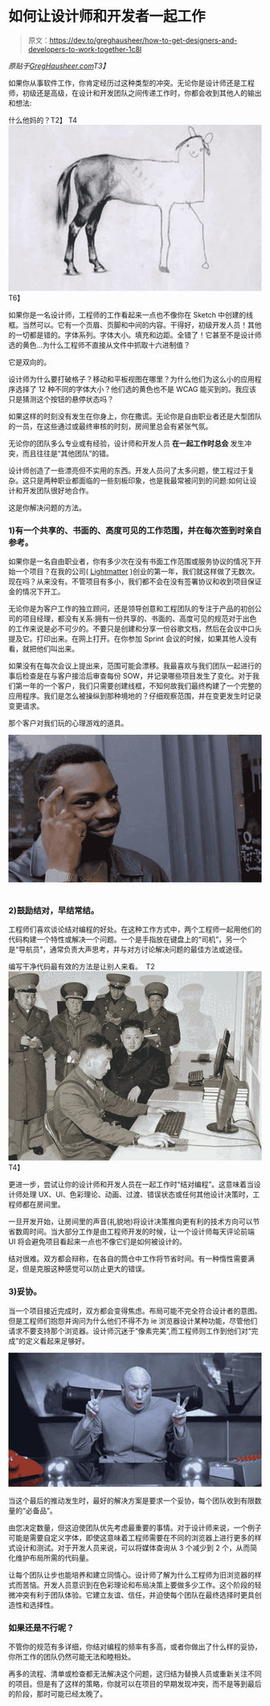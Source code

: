 # 如何让设计师和开发者一起工作

> 原文：<https://dev.to/greghausheer/how-to-get-designers-and-developers-to-work-together-1c8l>

*原贴于[GregHausheer.com](https://www.greghausheer.com/articles/how-to-get-designers-and-developers-to-work-together)T3】*

如果你从事软件工作，你肯定经历过这种类型的冲突。无论你是设计师还是工程师，初级还是高级，在设计和开发团队之间传递工作时，你都会收到其他人的输出和想法:

什么他妈的？T2】‍
T4![A Strong Start](img/e707c2647c85d9992961f40543ff92d3.png)T6】

如果你是一名设计师，工程师的工作看起来一点也不像你在 Sketch 中创建的线框。当然可以。它有一个页眉、页脚和中间的内容。干得好，初级开发人员！其他的一切都是错的。字体系列。字体大小。填充和边距。全错了！它甚至不是设计师选的黄色...为什么工程师不直接从文件中抓取十六进制值？

它是双向的。

设计师为什么要打破格子？移动和平板视图在哪里？为什么他们为这么小的应用程序选择了 12 种不同的字体大小？他们选的黄色也不是 WCAG 能买到的。我应该只是猜测这个按钮的悬停状态吗？

如果这样的时刻没有发生在你身上，你在撒谎。无论你是自由职业者还是大型团队的一员，在这些通过或最终审核的时刻，房间里总会有紧张气氛。

无论你的团队多么专业或有经验，设计师和开发人员 **在一起工作时总会** 发生冲突，而且往往是“其他团队”的错。

设计师创造了一些漂亮但不实用的东西。开发人员问了太多问题，使工程过于复杂。这只是两种职业都面临的一些刻板印象，也是我最常被问到的问题:如何让设计和开发团队很好地合作。

这是你解决问题的方法。

### **1)有一个共享的、书面的、高度可见的工作范围，并在每次签到时亲自参考。**

如果你是一名自由职业者，你有多少次在没有书面工作范围或服务协议的情况下开始一个项目？在我的公司( [Lightmatter](https://www.lightmatter.com) )创业的第一年，我们就这样做了无数次。现在吗？从来没有。不管项目有多小，我们都不会在没有签署协议和收到项目保证金的情况下开工。

无论你是为客户工作的独立顾问，还是领导创意和工程团队的专注于产品的初创公司的项目经理，都没有关系:拥有一份共享的、书面的、高度可见的规范对于出色的工作来说是必不可少的。不要只是创建和分享一份谷歌文档，然后在会议中口头提及它。打印出来。在网上打开。在你参加 Sprint 会议的时候，如果其他人没有看，就把他们叫出来。

如果没有在每次会议上提出来，范围可能会漂移。我最喜欢与我们团队一起进行的事后检查是在与客户接洽后审查每份 SOW，并记录哪些项目发生了变化。对于我们第一年的一个客户，我们只需要创建线框，不知何故我们最终构建了一个完整的应用程序。我们是怎么被操纵到那种境地的？仔细观察范围，并在变更发生时记录变更请求。

那个客户对我们玩的心理游戏的道具。

[![Mind Games](img/3680f78806fa9ed782f81908e0abbb13.png)](https://res.cloudinary.com/practicaldev/image/fetch/s--ukV4sAgZ--/c_limit%2Cf_auto%2Cfl_progressive%2Cq_auto%2Cw_880/https://uploads-ssl.webflow.com/5d50af223691c94230e44d96/5d5f2d799dc2911a1510bff3_jiy9EpJCdarUUEuj-SQHNoC9gbz8mmhDAsDD60kmGPMzflp_y8CqcG6FBIrn1HUTArSEc19ZWMBLTDQqcQQYtG6QJoNNj1l2s82dFV9d4iKRnT4Kke1L5LdGz0LHlFSCF09Gfz56.png)
‍

### **2)鼓励结对，早结常结。**

工程师们喜欢谈论结对编程的好处。在这种工作方式中，两个工程师一起用他们的代码构建一个特性或解决一个问题。一个是手指放在键盘上的“司机”，另一个是“导航员”，通常负责大声思考，并与对方讨论解决问题的最佳方法或途径。

编写干净代码最有效的方法是让别人来看。
‍
T2![Extreme Pair Programming](img/28fec38cd6407cb97d72e1575e77354f.png)T4】

更进一步，尝试让你的设计师和开发人员在一起工作时“结对编程”。这意味着当设计师处理 UX、UI、色彩理论、动画、过渡、错误状态或任何其他设计决策时，工程师都在房间里。

一旦开发开始，让房间里的声音(礼貌地)将设计决策推向更有利的技术方向可以节省数周时间。当大部分工作是由工程师开发的时候，让一个设计师每天评论前端 UI 将会避免项目看起来一点也不像它们是如何被设计的。

结对很难。双方都会辩称，在各自的筒仓中工作将节省时间。有一种惰性需要满足，但是克服这种感觉可以防止更大的错误。
‍

### **3)妥协。**

当一个项目接近完成时，双方都会变得焦虑。布局可能不完全符合设计者的意图。但是工程师们抱怨并询问为什么他们不得不为 ie 浏览器设计某种功能，尽管他们请求不要支持那个浏览器。设计师沉迷于“像素完美”,而工程师则工作到他们对“完成”的定义看起来足够好。

[![Quotes](img/f543a401dcba80658bcadf083a45f74e.png)](https://res.cloudinary.com/practicaldev/image/fetch/s--hyXdEvQq--/c_limit%2Cf_auto%2Cfl_progressive%2Cq_auto%2Cw_880/https://uploads-ssl.webflow.com/5d50af223691c94230e44d96/5d5f3a800fc43db7786d954f_3EBnakhZAzPKs6b54yAagmMG8saySvgmap97vFAU_AkmffoozGrsoHliiz-4xb5ufo5upWdFr8RttqBO4kx2cXeJfazhKAuecp_Lv1ZCVFdXkWG8bK73aynMRsKYF27kxjBnkA_b.png)

当这个最后的推动发生时，最好的解决方案是要求一个妥协，每个团队收到有限数量的“必备品”。

由您决定数量，但这迫使团队优先考虑最重要的事情。对于设计师来说，一个例子可能是需要自定义字体，即使这意味着工程师需要在不同的浏览器上进行更多的样式设计和测试。对于开发人员来说，可以将媒体查询从 3 个减少到 2 个，从而简化维护布局所需的代码量。

让每个团队让步也能培养和建立同情心。设计师了解为什么工程师为旧浏览器的样式而苦恼。开发人员意识到在色彩理论和布局决策上要做多少工作。这个阶段的轻微冲突有利于团队体验。它建立友谊、信任，并迫使每个团队在最终选择时更具创造性和选择性。
‍

### **如果还是不行呢？‍**

不管你的规范有多详细，你结对编程的频率有多高，或者你做出了什么样的妥协，你所工作的团队仍然可能无法和睦相处。

再多的流程、清单或检查都无法解决这个问题，这归结为替换人员或重新关注不同的项目。但是有了这样的策略，你就可以在项目的早期发现冲突，而不是等到最后的阶段，那时可能已经太晚了。